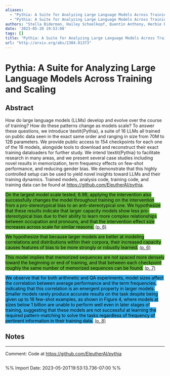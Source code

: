 ```yaml
---
aliases:
  - "Pythia: A Suite for Analyzing Large Language Models Across Training and Scaling"
  - "Pythia: A Suite for Analyzing Large Language Models Across Training and Scaling"
authors: "Stella Biderman, Hailey Schoelkopf, Quentin Anthony, Herbie Bradley, Kyle O'Brien, Eric Hallahan, Mohammad Aflah Khan, Shivanshu Purohit, USVSN Sai Prashanth, Edward Raff, Aviya Skowron, Lintang Sutawika, Oskar van der Wal"
date: '2023-05-20 19:53:08'
tags: []
title: "Pythia: A Suite for Analyzing Large Language Models Across Training and Scaling"
url: "http://arxiv.org/abs/2304.01373"
---
```


# Pythia: A Suite for Analyzing Large Language Models Across Training and Scaling




## Abstract
How do large language models (LLMs) develop and evolve over the course of training? How do these patterns change as models scale? To answer these questions, we introduce \textit{Pythia}, a suite of 16 LLMs all trained on public data seen in the exact same order and ranging in size from 70M to 12B parameters. We provide public access to 154 checkpoints for each one of the 16 models, alongside tools to download and reconstruct their exact training dataloaders for further study. We intend \textit{Pythia} to facilitate research in many areas, and we present several case studies including novel results in memorization, term frequency effects on few-shot performance, and reducing gender bias. We demonstrate that this highly controlled setup can be used to yield novel insights toward LLMs and their training dynamics. Trained models, analysis code, training code, and training data can be found at https://github.com/EleutherAI/pythia.



<mark style="background: #5fb236">On the largest model scale tested, 6.9B, applying the intervention also successfully changes the model throughout training on the intervention from a pro-stereotypical bias to an anti-stereotypical one. We hypothesize that these results indicate that larger capacity models show less pro-stereotypical bias due to their ability to learn more complex relationships between occupation and pronouns, and that the intervention effect size increases across scale for similar reasons.</mark> [(p. 6)](zotero://open-pdf/library/items/JP79AKQG?page=6) 


<mark style="background: #5fb236">We hypothesize that because larger models are better at modeling correlations and distributions within their corpora, their increased capacity causes features of bias to be more strongly or robustly learned.</mark> [(p. 6)](zotero://open-pdf/library/items/JP79AKQG?page=6) 


<mark style="background: #5fb236">This model implies that memorized sequences are not spaced more densely toward the beginning or end of training, and that between each checkpoint roughly the same number of memorized sequences can be found.</mark> [(p. 7)](zotero://open-pdf/library/items/JP79AKQG?page=7) 


<mark style="background: #2ea8e5">We observe that for both arithmetic and QA experiments, model sizes affect the correlation between average performance and the term frequencies, indicating that this correlation is an emergent property in larger models. Smaller models rarely produce accurate results on the task despite being given up to 16 few-shot examples, as shown in Figure 4, where models at sizes below 1 billion are unable to perform well even in later stages of training, suggesting that these models are not successful at learning the required pattern-matching to solve the tasks regardless of frequency of pertinent information in their training data.</mark> [(p. 8)](zotero://open-pdf/library/items/JP79AKQG?page=8) 





## Notes



---
Comment: Code at https://github.com/EleutherAI/pythia




```

```

%% Import Date: 2023-05-20T19:53:13.736-07:00 %%
